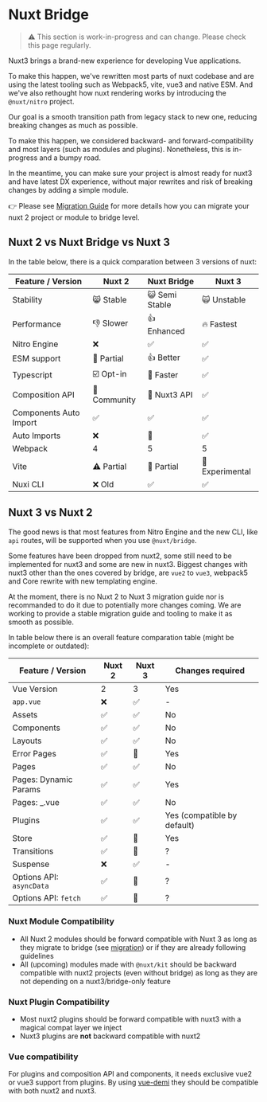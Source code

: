 # Nuxt Bridge

> ⚠️ This section is work-in-progress and can change. Please check this page regularly.

Nuxt3 brings a brand-new experience for developing Vue applications.

To make this happen, we've rewritten most parts of nuxt codebase and are using the latest tooling such as Webpack5, vite, vue3 and native ESM.
And we've also rethought how nuxt rendering works by introducing the `@nuxt/nitro` project.

Our goal is a smooth transition path from legacy stack to new one, reducing breaking changes as much as possible.

To make this happen, we considered backward- and forward-compatibility and most layers (such as modules and plugins). Nonetheless, this is in-progress and a bumpy road.

In the meantime, you can make sure your project is almost ready for nuxt3 and have latest DX experience, without major rewrites and risk of breaking changes by adding a simple module.

👉 Please see [Migration Guide](./migration) for more details how you can migrate your nuxt 2 project or module to bridge level.

## Nuxt 2 vs Nuxt Bridge vs Nuxt 3

In the table below, there is a quick comparation between 3 versions of nuxt:

Feature / Version      | Nuxt 2          | Nuxt Bridge      | Nuxt 3
-----------------------|-----------------|------------------|---------
Stability              | 😸 Stable      | 😺 Semi Stable   | 🙀 Unstable
Performance            | 👎 Slower      | 👍  Enhanced     | 🔥 Fastest
Nitro Engine           | ❌             | ✅               | ✅
ESM support            | 🌙 Partial     | 👍 Better        | ✅
Typescript             | ☑️ Opt-in      | 🚧 Faster        | ✅
Composition API        | 📖 Community   | 🚧 Nuxt3 API     | ✅
Components Auto Import | ✅             | ✅               | ✅
Auto Imports   | ❌             | 🚧               | ✅
Webpack                | 4               | 5                 | 5
Vite                   | ⚠️ Partial     | 🚧 Partial       | 🚧 Experimental
Nuxi CLI               | ❌ Old         | ✅               | ✅

## Nuxt 3 vs Nuxt 2

The good news is that most features from Nitro Engine and the new CLI, like `api` routes, will be supported when you use `@nuxt/bridge`.

Some features have been dropped from nuxt2, some still need to be implemented for nuxt3 and some are new in nuxt3.
Biggest changes with nuxt3 other than the ones covered by bridge, are `vue2` to `vue3`, webpack5 and Core rewrite with new templating engine.

At the moment, there is no Nuxt 2 to Nuxt 3 migration guide nor is recommanded to do it due to potentially more changes coming.
We are working to provide a stable migration guide and tooling to make it as smooth as possible.

In table below there is an overall feature comparation table (might be incomplete or outdated):


Feature / Version         | Nuxt 2  | Nuxt 3   | Changes required
--------------------------|---------|----------|------------------
Vue Version               | 2       | 3         | Yes
`app.vue`                 | ❌      | ✅      | -
Assets                    | ✅      | ✅      | No
Components                | ✅      | ✅      | No
Layouts                   | ✅      | ✅      | No
Error Pages               | ✅      | 🚧      | Yes
Pages                     | ✅      | ✅      | No
Pages: Dynamic Params     | ✅      | ✅      | Yes
Pages: _.vue              | ✅      | ✅      | No
Plugins                   | ✅      | ✅      | Yes (compatible by default)
Store                     | ✅      | 🚧      | Yes
Transitions               | ✅      | 🚧      | ?
Suspense                  | ❌      | ✅      | -
Options API: `asyncData`  | ✅      | 🚧      | ?
Options API: `fetch`      | ✅      | 🚧      | ?


### Nuxt Module Compatibility

- All Nuxt 2 modules should be forward compatible with Nuxt 3 as long as they migrate to bridge (see [migration](./migration)) or if they are already following guidelines
- All (upcoming) modules made with `@nuxt/kit` should be backward compatible with nuxt2  projects (even without bridge) as long as they are not depending on a nuxt3/bridge-only feature

### Nuxt Plugin Compatibility

- Most nuxt2 plugins should be forward compatible with nuxt3 with a magical compat layer we inject
- Nuxt3 plugins are **not** backward compatible with nuxt2

### Vue compatibility

For plugins and composition API and components, it needs exclusive vue2 or vue3 support from plugins.
By using [vue-demi](https://github.com/vueuse/vue-demi) they should be compatible with both nuxt2 and nuxt3.
